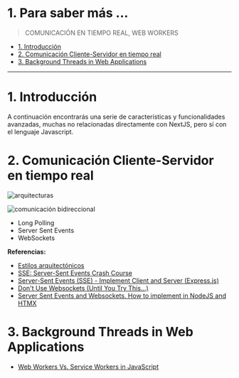 # 1. Para saber más ... <!-- omit in toc -->
> COMUNICACIÓN EN TIEMPO REAL, WEB WORKERS


- [1. Introducción](#1-introducción)
- [2. Comunicación Cliente-Servidor en tiempo real](#2-comunicación-cliente-servidor-en-tiempo-real)
- [3. Background Threads in Web Applications](#3-background-threads-in-web-applications)


---

# 1. Introducción

A continuación encontrarás una serie de características y funcionalidades avanzadas, muchas no relacionadas directamente con NextJS, pero sí con el lenguaje Javascript. 


# 2. Comunicación Cliente-Servidor en tiempo real

![arquitecturas](assets/arquitecturas.png)

![comunicación bidireccional](assets/bidireccional.png)


- Long Polling
- Server Sent Events
- WebSockets



**Referencias:**

- [Estilos arquitectónicos](https://youtu.be/vjKxkNyTfoU?si=BuVtg9ioYfPVOrbC&t=95)
- [SSE: Server-Sent Events Crash Course](https://youtu.be/4HlNv1qpZFY?si=sQ6uuZAJ97Ty4q1l)
- [Server-Sent Events (SSE) - Implement Client and Server (Express.js)](https://www.youtube.com/watch?v=piEYV-fsYbA)
- [Don't Use Websockets (Until You Try This…)](https://youtu.be/6QnTNKOJk5A?si=QB2nEo8kHj6pddMJ)
- [Server Sent Events and Websockets. How to implement in NodeJS and HTMX](https://youtu.be/aPrrfVs9mDc?si=xC2RCy3208LDKRFf)


# 3. Background Threads in Web Applications

- [Web Workers Vs. Service Workers in JavaScript](https://www.dhiwise.com/post/web-workers-vs-service-workers-in-javascript)